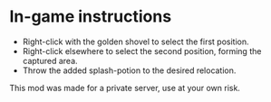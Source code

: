 # In-game instructions

- Right-click with the golden shovel to select the first position.
- Right-click elsewhere to select the second position, forming the captured area.
- Throw the added splash-potion to the desired relocation.


This mod was made for a private server, use at your own risk.
